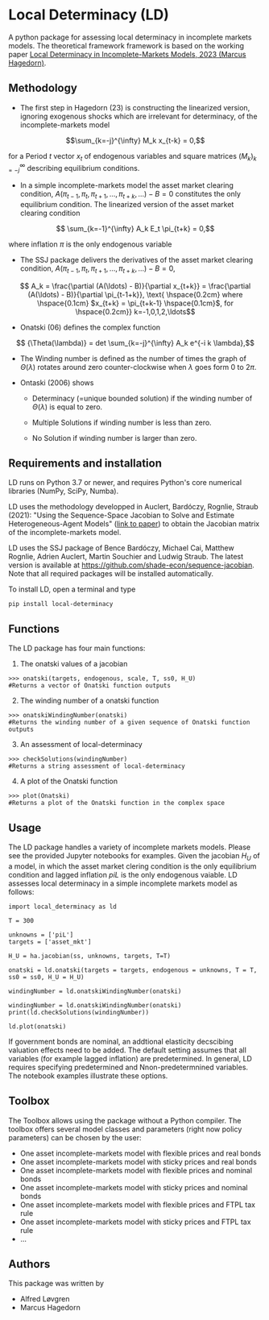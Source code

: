 # Local Determinacy (LD)

A python package for assessing local determinacy in incomplete markets models. The theoretical framework framework is based on the working paper [Local Determinacy in Incomplete-Markets Models, 2023 (Marcus Hagedorn)](https://drive.google.com/file/d/1gCMGgjyLEas3xmcxcBPyQ2vLwuBdzhLu/view).

## Methodology

- The first step in Hagedorn (23) is constructing the linearized version, ignoring exogenous shocks which are irrelevant for determinacy, of the incomplete-markets model
```math
\sum_{k=-j}^{\infty} M_k x_{t-k} = 0,
```

for a Period $t$ vector $x_t$ of endogenous variables and square matrices $(M_k)_{k=-j}^{\infty}$ describing equilibrium conditions.

-  In a simple incomplete-markets model the asset market clearing condition, $A(\pi_{t-1},\pi_t, \pi_{t+1}, \ldots, \pi_{t+k}, \ldots) - B = 0$ constitutes the only equilibrium condition. The linearized version of the asset market clearing condition

```math
		\sum_{k=-1}^{\infty} A_k E_t \pi_{t+k} = 0,
```	
 where inflation $\pi$ is the only endogenous variable

-  The SSJ package delivers the derivatives of the asset market clearing condition, $A(\pi_{t-1},\pi_t, \pi_{t+1}, \ldots, \pi_{t+k}, \ldots) - B = 0$,
```math
		A_k = \frac{\partial (A(\ldots) - B)}{\partial x_{t+k}} =  \frac{\partial (A(\ldots) - B)}{\partial \pi_{t-1+k}}, \text{ \hspace{0.2cm} where \hspace{0.1cm} $x_{t+k} = \pi_{t+k-1} \hspace{0.1cm}$, for \hspace{0.2cm}} k=-1,0,1,2,\ldots
```	

-  Onatski (06) defines the complex function
```math
			{\Theta(\lambda)} = det \sum_{k=-j}^{\infty} A_k e^{-i k \lambda},
```
- The Winding number is defined as  the number of times the graph of $\Theta(\lambda)$ rotates around zero counter-clockwise when $\lambda$ goes form $0$ to $2 \pi$.

- Ontaski (2006) shows
	
	- Determinacy (=unique bounded solution) if the winding number of $\Theta(\lambda)$ is equal to zero.

	- Multiple Solutions if winding number is less than zero.

	- No Solution if winding number is larger than zero.


## Requirements and installation

LD runs on Python 3.7 or newer, and requires Python's core numerical libraries (NumPy, SciPy, Numba).

LD uses the methodology developped in  Auclert, Bardóczy, Rognlie, Straub (2021): "Using the Sequence-Space Jacobian to Solve and Estimate Heterogeneous-Agent Models" ([link to paper](https://www.bencebardoczy.com/publication/sequence-jacobian/sequence-jacobian.pdf)) to obtain the Jacobian matrix of the incomplete-markets model.

LD uses the SSJ package of Bence Bardóczy, Michael Cai, Matthew Rognlie, Adrien Auclert, Martin Souchier and Ludwig Straub. The latest version is available at https://github.com/shade-econ/sequence-jacobian. Note that all required packages will be installed automatically.

To install LD, open a terminal and type
```
pip install local-determinacy
```
## Functions

The LD package has four main functions:
1) The onatski values of a jacobian
```
>>> onatski(targets, endogenous, scale, T, ss0, H_U)
#Returns a vector of Onatski function outputs
```

2) The winding number of a onatski function
```
>>> onatskiWindingNumber(onatski)
#Returns the winding number of a given sequence of Onatski function outputs
```

3) An assessment of local-determinacy
```
>>> checkSolutions(windingNumber)
#Returns a string assessment of local-determinacy
```

4) A plot of the Onatski function
```
>>> plot(Onatski)
#Returns a plot of the Onatski function in the complex space
```

## Usage

The LD package handles a variety of incomplete markets models. Please see the provided Jupyter notebooks for examples.
Given the jacobian $H_U$ of a model, in which the asset market clering condition is the only equilibrium condition and lagged inflation $piL$ is the only endogenous vaiable. LD assesses local determinacy in a simple incomplete markets model as follows:
```
import local_determinacy as ld

T = 300   

unknowns = ['piL']
targets = ['asset_mkt']

H_U = ha.jacobian(ss, unknowns, targets, T=T)

onatski = ld.onatski(targets = targets, endogenous = unknowns, T = T, ss0 = ss0, H_U = H_U)

windingNumber = ld.onatskiWindingNumber(onatski)

windingNumber = ld.onatskiWindingNumber(onatski)
print(ld.checkSolutions(windingNumber))

ld.plot(onatski)
```
If government bonds are nominal, an addtional elasticity decscibing valuation effects need to be added.
The default setting assumes that all variables (for example lagged inflation) are predetermined. In general, LD requires specifying predetermined and Nnon-predetermnined variables.
The notebook examples illustrate these options.

## Toolbox

The Toolbox allows using the package without a Python compiler. The toolbox offers several model classes and parameters (right now policy parameters) can be chosen by the user:

- One asset incomplete-markets model with flexible prices and real bonds
- One asset incomplete-markets model with sticky prices and real bonds
- One asset incomplete-markets model with flexible prices and nominal bonds
- One asset incomplete-markets model with sticky prices and nominal bonds
- One asset incomplete-markets model with flexible prices and FTPL tax rule
- One asset incomplete-markets model with sticky prices and FTPL tax rule
- ...

## Authors

This package was written by
- Alfred Løvgren
- Marcus Hagedorn
